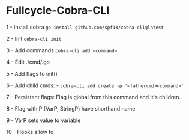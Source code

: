 # Fullcycle-Cobra-CLI

1 - Install cobra ```go install github.com/spf13/cobra-cli@latest```

2 - Init ```cobra-cli init```

3 - Add commands ```cobra-cli add <command>```

4 - Edit ./cmd/<command>.go

5 - Add flags to init()

6 - Add child cmds:
    - ```cobra-cli add create -p '<fathercmd><command>'```

7 - Persistent flags: Flag is global from this command and it's children.

8 - Flag with P (VarP, StringP) have shorthand name

9 - VarP sets value to variable

10 - Hooks allow to 